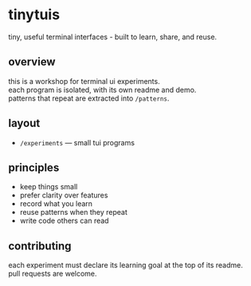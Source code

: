# tinytuis

tiny, useful terminal interfaces - built to learn, share, and reuse.

## overview

this is a workshop for terminal ui experiments.  
each program is isolated, with its own readme and demo.  
patterns that repeat are extracted into `/patterns`.

## layout

- `/experiments` — small tui programs

## principles

- keep things small  
- prefer clarity over features  
- record what you learn  
- reuse patterns when they repeat  
- write code others can read

## contributing

each experiment must declare its learning goal at the top of its readme.  
pull requests are welcome.

